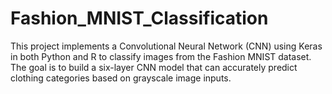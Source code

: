 # Fashion_MNIST_Classification
This project implements a Convolutional Neural Network (CNN) using Keras in both Python and R to classify images from the Fashion MNIST dataset. The goal is to build a six-layer CNN model that can accurately predict clothing categories based on grayscale image inputs.

